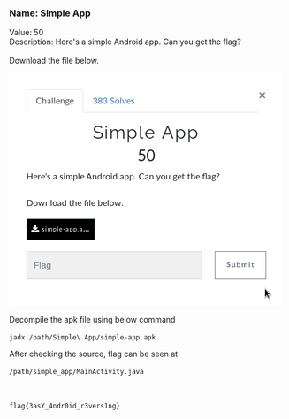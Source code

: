 ### Name: Simple App
Value: 50<br>
Description: Here's a simple Android app. Can you get the flag? <br><br>Download the file below.
<br>

![alt text](https://github.com/PrathmeshPure/CTF-Writeups/blob/master/NahamCon%20CTF/Mobile/Simple%20App/chall.png "Challenge")

Decompile the apk file using below command<br>

`jadx /path/Simple\ App/simple-app.apk`

After checking the source, flag can be seen at <br>

`/path/simple_app/MainActivity.java`

<br>

`flag{3asY_4ndr0id_r3vers1ng}`
